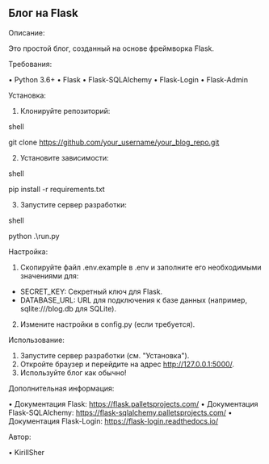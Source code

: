 ## Блог на Flask

Описание:

Это простой блог, созданный на основе фреймворка Flask. 

Требования:

• Python 3.6+
• Flask
• Flask-SQLAlchemy
• Flask-Login
• Flask-Admin

Установка:

1. Клонируйте репозиторий:
  
shell

  git clone https://github.com/your_username/your_blog_repo.git
  
2. Установите зависимости:
  
shell

  pip install -r requirements.txt
  
3. Запустите сервер разработки:
  
shell

  python .\run.py
  
Настройка:

1. Скопируйте файл .env.example в .env и заполните его необходимыми значениями для:
  * SECRET_KEY: Секретный ключ для Flask.
  * DATABASE_URL: URL для подключения к базе данных (например, sqlite:///blog.db для SQLite).
2. Измените настройки в config.py (если требуется).

Использование:

1. Запустите сервер разработки (см. "Установка").
2. Откройте браузер и перейдите на адрес http://127.0.0.1:5000/.
3. Используйте блог как обычно!

Дополнительная информация:

• Документация Flask: https://flask.palletsprojects.com/
• Документация Flask-SQLAlchemy: https://flask-sqlalchemy.palletsprojects.com/
• Документация Flask-Login: https://flask-login.readthedocs.io/

Автор:

• KirillSher
